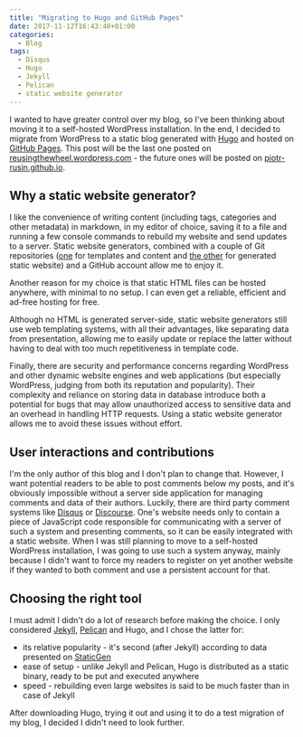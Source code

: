 ```yaml
---
title: "Migrating to Hugo and GitHub Pages"
date: 2017-11-12T16:43:40+01:00
categories:
  - Blog
tags:
  - Disqus
  - Hugo
  - Jekyll
  - Pelican
  - static website generator
---
```


I wanted to have greater control over my blog, so I've been thinking about moving it to a self-hosted WordPress installation. In the end, I decided to migrate from WordPress to a static blog generated with [Hugo][1] and hosted on [GitHub Pages][2]. This post will be the last one posted on [reusingthewheel.wordpress.com][3] - the future ones will be posted on [piotr-rusin.github.io][4].

[1]: https://gohugo.io/
[2]: https://pages.github.com/
[3]: https://reusingthewheel.wordpress.com/
[4]: https://piotr-rusin.github.io

<!--more-->

## Why a static website generator?

I like the convenience of writing content (including tags, categories and other metadata) in markdown, in my editor of choice, saving it to a file and running a few console commands to rebuild my website and send updates to a server. Static website generators, combined with a couple of Git repositories ([one][5] for templates and content and [the other][6] for generated static website) and a GitHub account allow me to enjoy it.

[5]: https://github.com/piotr-rusin/reusingthewheel
[6]: https://github.com/piotr-rusin/piotr-rusin.github.io

Another reason for my choice is that static HTML files can be hosted anywhere, with minimal to no setup. I can even get a reliable, efficient and ad-free hosting for free.

Although no HTML is generated server-side, static website generators still use web templating systems, with all their advantages, like separating data from presentation, allowing me to easily update or replace the latter without having to deal with too much repetitiveness in template code.

Finally, there are security and performance concerns regarding WordPress and other dynamic website engines and web applications (but especially WordPress, judging from both its reputation and popularity). Their complexity and reliance on storing data in database introduce both a potential for bugs that may allow unauthorized access to sensitive data and an overhead in handling HTTP requests. Using a static website generator allows me to avoid these issues without effort.

## User interactions and contributions

I'm the only author of this blog and I don't plan to change that. However, I want potential readers to be able to post comments below my posts, and it's obviously impossible without a server side application for managing comments and data of their authors. Luckily, there are third party comment systems like [Disqus][7] or [Discourse][8]. One's website needs only to contain a piece of JavaScript code responsible for communicating with a server of such a system and presenting comments, so it can be easily integrated with a static website. When I was still planning to move to a self-hosted WordPress installation, I was going to use such a system anyway, mainly because I didn't want to force my readers to register on yet another website if they wanted to both comment and use a persistent account for that.

[7]: https://disqus.com/
[8]: https://www.discourse.org/

## Choosing the right tool

I must admit I didn't do a lot of research before making the choice. I only considered [Jekyll][9], [Pelican][10] and Hugo, and I chose the latter for:

* its relative popularity - it's second (after Jekyll) according to data presented on [StaticGen][11]
* ease of setup - unlike Jekyll and Pelican, Hugo is distributed as a static binary, ready to be put and executed anywhere
* speed - rebuilding even large websites is said to be much faster than in case of Jekyll

After downloading Hugo, trying it out and using it to do a test migration of my blog, I decided I didn't need to look further.

[9]: https://jekyllrb.com/
[10]: https://github.com/getpelican/pelican
[11]: https://www.staticgen.com/

